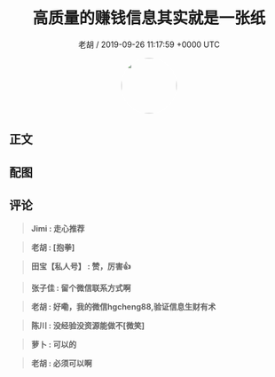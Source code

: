 <h1 align="center">高质量的赚钱信息其实就是一张纸</h1>
<p align="center">
    <a>老胡 / 2019-09-26 11:17:59 &#43;0000 UTC</a>
</p>

<div align="center">
    <img src="https://images.zsxq.com/FkL8TTYqxoK1VeXNIv84v4VZ-b4m?e=1590940799&amp;token=kIxbL07-8jAj8w1n4s9zv64FuZZNEATmlU_Vm6zD:ndIbe--MM_D-FxGL29d-OiS-vTM=" width="100" height="100" style="border:1px solid;border-radius:50%; color:#ffffff"/>
</div>

## 正文

<div>

</div>

## 配图
<div class="image" align="center">

</div>

## 评论

<div align="left">
<div>

<blockquote >
<span> <strong>Jimi : 走心推荐 </strong></span>
</blockquote>

<blockquote >
<span> <strong>老胡 : [抱拳] </strong></span>
</blockquote>

<blockquote >
<span> <strong>田宝【私人号】 : 赞，厉害👍 </strong></span>
</blockquote>

<blockquote >
<span> <strong>张子佳 : 留个微信联系方式啊 </strong></span>
</blockquote>

<blockquote >
<span> <strong>老胡 : 好嘞，我的微信hgcheng88,验证信息生财有术 </strong></span>
</blockquote>

<blockquote >
<span> <strong>陈川 : 没经验没资源能做不[微笑] </strong></span>
</blockquote>

<blockquote >
<span> <strong>萝卜 : 可以的 </strong></span>
</blockquote>

<blockquote >
<span> <strong>老胡 : 必须可以啊 </strong></span>
</blockquote>

</div>
</div>
